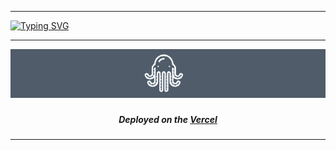 


---
[![Typing SVG](https://readme-typing-svg.herokuapp.com?font=Inter&weight=700&size=50&pause=1000&color=F1F1F1&background=505C69&center=true&vCenter=true&width=1000&height=100&lines=Task+Checker++API)](https://git.io/typing-svg)




---
<p align="center">
    <img src="https://github.com/FacePunch1337/TaskCheckerAPI/blob/main/Logo.png"/>
</p>








### <p align="center"></p>
##### <p align="center">Deployed on the <a href="vercel.com" target="blank">Vercel</a></p>

<a href="https://t.me/wa1pper" target="blank"></a>

---
